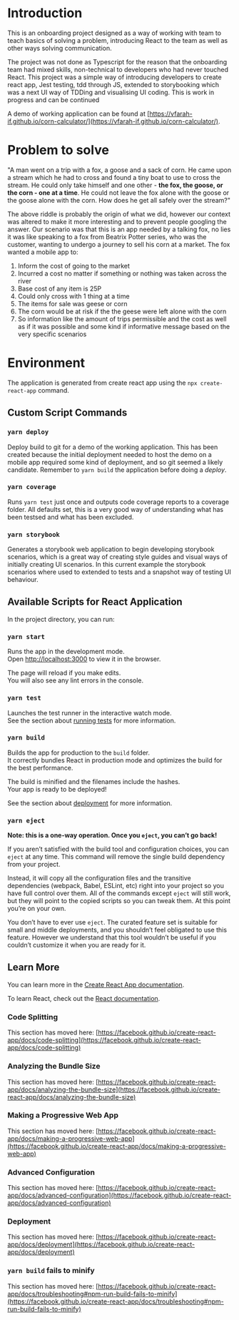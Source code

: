 # Introduction

This is an onboarding project designed as a way of working with team to teach basics of solving a problem, introducing React to the team as well as other ways solving communication.

The project was not done as Typescript for the reason that the onboarding team had mixed skills, non-technical to developers who had never touched React. This project was a simple way of introducing developers to create react app, Jest testing, tdd through JS, extended to storybooking which was a next UI way of TDDing and visualising UI coding. This is work in progress and can be continued

A demo of working application can be found at [https://vfarah-if.github.io/corn-calculator/](https://vfarah-if.github.io/corn-calculator/).

# Problem to solve

"A man went on a trip with a fox, a goose and a sack of corn. He came upon a stream which he had to cross and found a tiny boat to use to cross the stream. He could only take himself and one other - **the fox, the goose, or the corn - one at a time**. He could not leave the fox alone with the goose or the goose alone with the corn. How does he get all safely over the stream?"

The above riddle is probably the origin of what we did, however our context was altered to make it more interesting and to prevent people googling the answer. Our scenario was that this is an app needed by a talking fox, no lies it was like speaking to a fox from Beatrix Potter series, who was the customer, wanting to undergo a journey to sell his corn at a market. The fox wanted a mobile app to:

1. Inform the cost of going to the market
2. Incurred a cost no matter if something or nothing was taken across the river
3. Base cost of any item is 25P
4. Could only cross with 1 thing at a time
5. The items for sale was geese or corn
6. The corn would be at risk if the the geese were left alone with the corn
7. So information like the amount of trips permissible and the cost as well as if it was possible and some kind if informative message based on the very specific scenarios

# Environment

The application is generated from create react app using the `npx create-react-app` command.

## Custom Script Commands

### `yarn deploy`

Deploy build to git for a demo of the working application. This has been created because the initial deployment needed to host the demo on a mobile app required some kind of deployment, and so git seemed a likely candidate. Remember to `yarn build` the application before doing a *deploy*.

### `yarn coverage`

Runs `yarn test` just once and outputs code coverage reports to a coverage folder. All defaults set, this is a very good way of understanding what has been testsed and what has been excluded.

### `yarn storybook`

Generates a storybook web application to begin developing storybook scenarios, which is a great way of creating style guides and visual ways of initially creating UI scenarios. In this current example the storybook scenarios where used to extended to tests and a snapshot way of testing UI behaviour. 

## Available Scripts for React Application

In the project directory, you can run:

### `yarn start`

Runs the app in the development mode.\
Open [http://localhost:3000](http://localhost:3000) to view it in the browser.

The page will reload if you make edits.\
You will also see any lint errors in the console.

### `yarn test`

Launches the test runner in the interactive watch mode.\
See the section about [running tests](https://facebook.github.io/create-react-app/docs/running-tests) for more information.

### `yarn build`

Builds the app for production to the `build` folder.\
It correctly bundles React in production mode and optimizes the build for the best performance.

The build is minified and the filenames include the hashes.\
Your app is ready to be deployed!

See the section about [deployment](https://facebook.github.io/create-react-app/docs/deployment) for more information.

### `yarn eject`

**Note: this is a one-way operation. Once you `eject`, you can’t go back!**

If you aren’t satisfied with the build tool and configuration choices, you can `eject` at any time. This command will remove the single build dependency from your project.

Instead, it will copy all the configuration files and the transitive dependencies (webpack, Babel, ESLint, etc) right into your project so you have full control over them. All of the commands except `eject` will still work, but they will point to the copied scripts so you can tweak them. At this point you’re on your own.

You don’t have to ever use `eject`. The curated feature set is suitable for small and middle deployments, and you shouldn’t feel obligated to use this feature. However we understand that this tool wouldn’t be useful if you couldn’t customize it when you are ready for it.

## Learn More

You can learn more in the [Create React App documentation](https://facebook.github.io/create-react-app/docs/getting-started).

To learn React, check out the [React documentation](https://reactjs.org/).

### Code Splitting

This section has moved here: [https://facebook.github.io/create-react-app/docs/code-splitting](https://facebook.github.io/create-react-app/docs/code-splitting)

### Analyzing the Bundle Size

This section has moved here: [https://facebook.github.io/create-react-app/docs/analyzing-the-bundle-size](https://facebook.github.io/create-react-app/docs/analyzing-the-bundle-size)

### Making a Progressive Web App

This section has moved here: [https://facebook.github.io/create-react-app/docs/making-a-progressive-web-app](https://facebook.github.io/create-react-app/docs/making-a-progressive-web-app)

### Advanced Configuration

This section has moved here: [https://facebook.github.io/create-react-app/docs/advanced-configuration](https://facebook.github.io/create-react-app/docs/advanced-configuration)

### Deployment

This section has moved here: [https://facebook.github.io/create-react-app/docs/deployment](https://facebook.github.io/create-react-app/docs/deployment)

### `yarn build` fails to minify

This section has moved here: [https://facebook.github.io/create-react-app/docs/troubleshooting#npm-run-build-fails-to-minify](https://facebook.github.io/create-react-app/docs/troubleshooting#npm-run-build-fails-to-minify)
